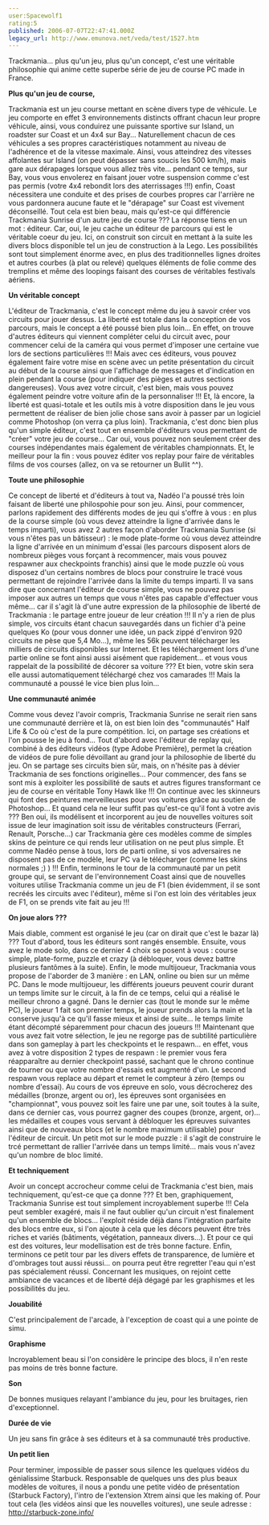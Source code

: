 ```yaml
---
user:Spacewolf1
rating:5
published: 2006-07-07T22:47:41.000Z
legacy_url: http://www.emunova.net/veda/test/1527.htm
---
```

Trackmania... plus qu'un jeu, plus qu'un concept, c'est une véritable philosophie qui anime cette superbe série de jeu de course PC made in France.  

  

**Plus qu'un jeu de course,**  

Trackmania est un jeu course mettant en scène divers type de véhicule. Le jeu comporte en effet 3 environnements distincts offrant chacun leur propre véhicule, ainsi, vous conduirez une puissante sportive sur Island, un roadster sur Coast et un 4x4 sur Bay... Naturellement chacun de ces véhicules a ses propres caractéristiques notamment au niveau de l'adhérence et de la vitesse maximale. Ainsi, vous atteindrez des vitesses affolantes sur Island (on peut dépasser sans soucis les 500 km/h), mais gare aux dérapages lorsque vous allez très vite... pendant ce temps, sur Bay, vous vous envolerez en faisant jouer votre suspension comme c'est pas permis (votre 4x4 rebondit lors des aterrissages !!!) enfin, Coast nécessitera une conduite et des prises de courbes propres car l'arrière ne vous pardonnera aucune faute et le "dérapage" sur Coast est vivement déconseillé. Tout cela est bien beau, mais qu'est-ce qui différencie Trackmania Sunrise d'un autre jeu de course ??? La réponse tiens en un mot : éditeur. Car, oui, le jeu cache un éditeur de parcours qui est le véritable coeur du jeu. Ici, on construit son circuit en mettant à la suite les divers blocs disponible tel un jeu de construction à la Lego. Les possibilités sont tout simplement énorme avec, en plus des traditionnelles lignes droites et autres courbes (à plat ou relevé) quelques éléments de folie comme des tremplins et même des loopings faisant des courses de véritables festivals aériens.  

  

**Un véritable concept**  

L'éditeur de Trackmania, c'est le concept même du jeu à savoir créer vos circuits pour jouer dessus. La liberté est totale dans la conception de vos parcours, mais le concept a été poussé bien plus loin... En effet, on trouve d'autres éditeurs qui viennent compléter celui du circuit avec, pour commencer celui de la caméra qui vous permet d'imposer une certaine vue lors de sections particulières !!! Mais avec ces éditeurs, vous pouvez également faire votre mise en scène avec un petite présentation du circuit au début de la course ainsi que l'affichage de messages et d'indication en plein pendant la course (pour indiquer des pièges et autres sections dangereuses). Vous avez votre circuit, c'est bien, mais vous pouvez également peindre votre voiture afin de la personnaliser !!! Et, là encore, la liberté est quasi-totale et les outils mis à votre disposition dans le jeu vous permettent de réaliser de bien jolie chose sans avoir à passer par un logiciel comme Photoshop (on verra ça plus loin). Trackmania, c'est donc bien plus qu'un simple éditeur, c'est tout en ensemble d'éditeurs vous permettant de "créer" votre jeu de course... Car oui, vous pouvez non seulement créer des courses indépendantes mais également de véritables championnats. Et, le meilleur pour la fin : vous pouvez éditer vos replay pour faire de véritables films de vos courses (allez, on va se retourner un Bullit ^^).  

  

**Toute une philosophie**  

Ce concept de liberté et d'éditeurs à tout va, Nadéo l'a poussé très loin faisant de liberté une philospohie pour son jeu. Ainsi, pour commencer, parlons rapidement des différents modes de jeu qui s'offre à vous : en plus de la course simple (où vous devez atteindre la ligne d'arrivée dans le temps imparti), vous avez 2 autres façon d'aborder Trackmania Sunrise (si vous n'êtes pas un bâtisseur) : le mode plate-forme où vous devez atteindre la ligne d'arrivée en un minimum d'essai (les parcours disposent alors de nombreux pièges vous forçant à recommencer, mais vous pouvez respawner aux checkpoints franchis) ainsi que le mode puzzle où vous disposez d'un certains nombres de blocs pour construire le tracé vous permettant de rejoindre l'arrivée dans la limite du temps imparti. Il va sans dire que concernant l'éditeur de course simple, vous ne pouvez pas imposer aux autres un temps que vous n'êtes pas capable d'effectuer vous même... car il s'agit là d'une autre expression de la philosophie de liberté de Trackmania : le partage entre joueur de leur création !!! Il n'y a rien de plus simple, vos circuits étant chacun sauvegardés dans un fichier d'à peine quelques Ko (pour vous donner une idée, un pack zippé d'environ 920 circuits ne pèse que 5,4 Mo...), même les 56k peuvent télécharger les milliers de circuits disponibles sur Internet. Et les téléchargement lors d'une partie online se font ainsi aussi aisément que rapidement... et vous vous rappelait de la possibilité de décorer sa voiture ??? Et bien, votre skin sera elle aussi automatiquement téléchargé chez vos camarades !!! Mais la communauté a poussé le vice bien plus loin...  

  

**Une communauté animée**  

Comme vous devez l'avoir compris, Trackmania Sunrise ne serait rien sans une communauté derrière et là, on est bien loin des "communautés" Half Life & Co où c'est de la pure compétition. Ici, on partage ses créations et l'on pousse le jeu à fond... Tout d'abord avec l'éditeur de replay qui, combiné à des éditeurs vidéos (type Adobe Première), permet la création de vidéos de pure folie dévoillant au grand jour la philosophie de liberté du jeu. On se partage ses circuits bien sûr, mais, on n'hésite pas à dévier Trackmania de ses fonctions originelles... Pour commencer, des fans se sont mis à exploiter les possibilité de sauts et autres figures transformant ce jeu de course en véritable Tony Hawk like !!! On continue avec les skinneurs qui font des peintures merveilleuses pour vos voitures grâce au soutien de Photoshop... Et quand cela ne leur suffit pas qu'est-ce qu'il font à votre avis ??? Ben oui, ils modélisent et incorporent au jeu de nouvelles voitures soit issue de leur imagination soit issu de véritables constructeurs (Ferrari, Renault, Porsche...) car Trackmania gère ces modèles comme de simples skins de peinture ce qui rends leur utilisation on ne peut plus simple. Et comme Nadéo pense à tous, lors de parti online, si vos adversaires ne disposent pas de ce modèle, leur PC va le télécharger (comme les skins normales ;) ) !!! Enfin, terminons le tour de la communauté par un petit groupe qui, se servant de l'environnement Coast ainsi que de nouvelles voitures utilise Trackmania comme un jeu de F1 (bien évidemment, il se sont recréés les circuits avec l'éditeur), même si l'on est loin des véritables jeux de F1, on se prends vite fait au jeu !!!  

  

**On joue alors ???**  

Mais diable, comment est organisé le jeu (car on dirait que c'est le bazar là) ??? Tout d'abord, tous les éditeurs sont rangés ensemble. Ensuite, vous avez le mode solo, dans ce dernier 4 choix se posent à vous : course simple, plate-forme, puzzle et crazy (à débloquer, vous devez battre plusieurs fantômes à la suite). Enfin, le mode multijoueur, Trackmania vous propose de l'aborder de 3 manière : en LAN, online ou bien sur un même PC. Dans le mode multijoueur, les différents joueurs peuvent courir durant un temps limite sur le circuit, à la fin de ce temps, celui qui a réalisé le meilleur chrono a gagné. Dans le dernier cas (tout le monde sur le même PC), le joueur 1 fait son premier temps, le joueur prends alors la main et la conserve jusqu'à ce qu'il fasse mieux et ainsi de suite... le temps limite étant décompté séparemment pour chacun des joueurs !!! Maintenant que vous avez fait votre sélection, le jeu ne regorge pas de subtilité particulière dans son gameplay à part les checkpoints et le respawn... en effet, vous avez à votre disposition 2 types de respawn : le premier vous fera réapparaître au dernier checkpoint passé, sachant que le chrono continue de tourner ou que votre nombre d'essais est augmenté d'un. Le second respawn vous replace au départ et remet le compteur à zéro (temps ou nombre d'essai). Au cours de vos épreuve en solo, vous décrocherez des médailles (bronze, argent ou or), les épreuves sont organisées en "championnat", vous pouvez soit les faire une par une, soit toutes à la suite, dans ce dernier cas, vous pourrez gagner des coupes (bronze, argent, or)... les médailles et coupes vous servant à débloquer les épreuves suivantes ainsi que de nouveaux blocs (et le nombre maximum utilisable) pour l'éditeur de circuit. Un petit mot sur le mode puzzle : il s'agit de construire le trcé permettant de rallier l'arrivée dans un temps limité... mais vous n'avez qu'un nombre de bloc limité.  

  

**Et techniquement**  

Avoir un concept accrocheur comme celui de Trackmania c'est bien, mais techniquement, qu'est-ce que ça donne ??? Et ben, graphiquement, Trackmania Sunrise est tout simplement incroyablement superbe !!! Cela peut sembler exagéré, mais il ne faut oublier qu'un circuit n'est finalement qu'un ensemble de blocs... l'exploit réside déjà dans l'intégration parfaite des blocs entre eux, si l'on ajoute à cela que les décors peuvent être très riches et variés (bâtiments, végétation, panneaux divers...). Et pour ce qui est des voitures, leur modellisation est de très bonne facture. Enfin, terminons ce petit tour par les divers effets de transparence, de lumière et d'ombrages tout aussi réussi... on pourra peut être regretter l'eau qui n'est pas spécialement réussi. Concernant les musiques, on rejoint cette ambiance de vacances et de liberté déjà dégagé par les graphismes et les possibilités du jeu.  

  

  

**Jouabilité**  

C'est principalement de l'arcade, à l'exception de coast qui a une pointe de simu.  

**Graphisme**  

Incroyablement beau si l'on considère le principe des blocs, il n'en reste pas moins de très bonne facture.  

**Son**  

De bonnes musiques relayant l'ambiance du jeu, pour les bruitages, rien d'exceptionnel.  

**Durée de vie**  

Un jeu sans fin grâce à ses éditeurs et à sa communauté très productive.  

  

  

**Un petit lien**  

Pour terminer, impossible de passer sous silence les quelques vidéos du génialissime Starbuck. Responsable de quelques uns des plus beaux modèles de voitures, il nous a pondu une petite vidéo de présentation (Starbuck Factory), l'intro de l'extension Xtrem ainsi que les making of. Pour tout cela (les vidéos ainsi que les nouvelles voitures), une seule adresse : http://starbuck-zone.info/